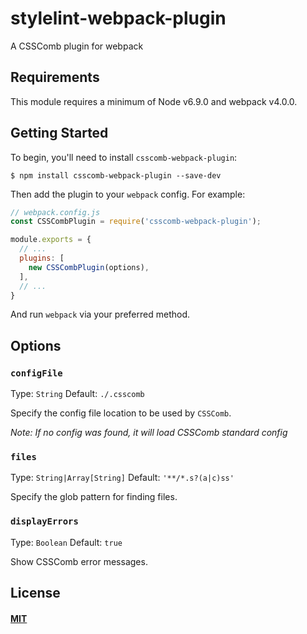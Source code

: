 # stylelint-webpack-plugin

A CSSComb plugin for webpack

## Requirements

This module requires a minimum of Node v6.9.0 and webpack v4.0.0.

## Getting Started

To begin, you'll need to install `csscomb-webpack-plugin`:

```console
$ npm install csscomb-webpack-plugin --save-dev
```

Then add the plugin to your `webpack` config. For example:

```js
// webpack.config.js
const CSSCombPlugin = require('csscomb-webpack-plugin');

module.exports = {
  // ...
  plugins: [
    new CSSCombPlugin(options),
  ],
  // ...
}
```

And run `webpack` via your preferred method.

## Options

### `configFile`

Type: `String`
Default: `./.csscomb`

Specify the config file location to be used by `CSSComb`.

_Note: If no config was found, it will load CSSComb standard config_

### `files`

Type: `String|Array[String]`
Default: `'**/*.s?(a|c)ss'`

Specify the glob pattern for finding files.

### `displayErrors`

Type: `Boolean`
Default: `true`

Show CSSComb error messages.

## License

#### [MIT](./LICENSE)